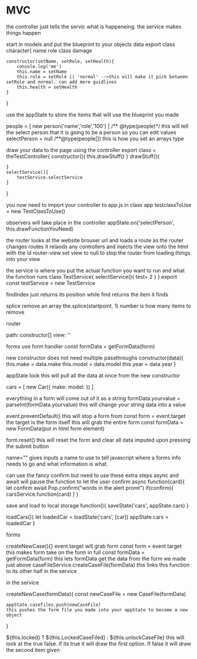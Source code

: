 # MVC
the controller just tells the servic what is happeneing. the service makes things happen

start in models and put the blueprint to your objects data
export class character{
    name
    role
    class
    damage



    constructor(setName, setRole, setHealth){
        console.log('me')
        this.name = setName
        this.role = setRole || 'normal' -->this will make it pick between setRole and normal. can add more guidlines 
        this.health = setHealth
    }
}



use the appState to store the items that will use the blueprint you made

people = [
    new person('name','role','100')
]
/** @type(people)*/ this will tell the select person that it is going to be a person so you can edit values
selectPerson = null
/**@type(people[]) this is how you set an arrays type




draw your data to the page using the controller
export class = theTestController{
    constructor(){
        this.drawStuff()
    }
    drawStuff(){
        
    }
    selectService(){
        testService.selectService
    }
}



you now need to import your controller to app.js
in class app
testclassToUse = new TestClassToUse()

observers will take place in the controller
appState.on('selectPerson', this.drawFunctionYouNeed)





the router looks at the website brouser url and loads a route
as the router changes routes it relaods any controllers and injects the view onto the html with the id router-view
set view to null to stop the router from loading things into your view




the service is where you put the actual function you want to run and what the function runs
class TestService{
    selectService(){
        test+ 2
    }
}
export const testService = new TestService



findIndex just returns its position while find returns the item it finds

splice remove an array  the.splice(startpoint, 1) number is how many items to remove



router

path:
constructor[]
view: ''


forms
use form handler
const formData = getFormData(form)

new constructor does not need multiple passthroughs
constructor(data){
    this.make = data.make
    this.model = data.model
    this.year = data.year
}

appState look
this will pull all the data at once from the new constructor

cars = [
    new Car({
        make:
        model:
    })
]


everything in a form will come out of it as a string
formData.yourvalue = parseInt(formData.yourvalue) this will change your string data into a value


event.preventDefault() this will stop a form from 
const form = event.target the target is the form itself this will grab the entire form
const formData = new FormData(put in html form element)

form.reset() this will reset the form and clear all data imputed upon pressing the submit button

name="" gives inputs a name to use to tell javascript where a forms info needs to go and what information is what.


can use the fancy confirm but need to use these extra steps
async and await will pause the function to let the user confirm
async function(card){
    let confirm await Pop.confirm("words in the alert promt")
    if(confirm){
        carsService.function(card)
    }
}


save and load to local storage
function(){
   saveState('cars', appState.cars)
}

loadCars(){
    let loadedCar = loadState('cars', [car])
    appState.cars = loadedCar
}


forms

createNewCase(){}
event.target will grab form
const form = event.target
this makes form take on the form in full
const formData = getFormData(form)
this lets formData get the data from the form we made just above
caseFileService.createCaseFile(formData)
this links this function to its other half in the service

in the service

createNewCase(formData){
    const newCaseFile = new CaseFile(formData)

    appState.casefiles.push(newCaseFile)
    this pushes the form file you made into your appState to become a new object
}


${this.locked} ? ${this.LockedCaseFiled} : ${this.unlockCaseFile}
this will look at the true false. if its true it will draw the first option. If false it will draw the second item given




